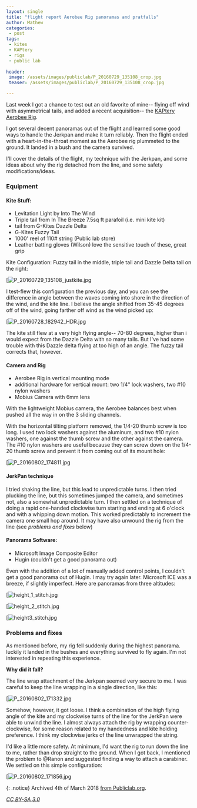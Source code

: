 ```yaml
---
layout: single
title: "flight report Aerobee Rig panoramas and pratfalls"
author: Mathew
categories: 
 - post
tags:
 - kites
 - KAPtery
 - rigs
 - public lab
 
header: 
 image: /assets/images/publiclab/P_20160729_135108_crop.jpg
 teaser: /assets/images/publiclab/P_20160729_135108_crop.jpg

---
```



Last week I got a chance to test out an old favorite of mine-- flying off wind with asymmetrical tails, and added a recent acquisition-- the [KAPtery Aerobee Rig](https://publiclab.org/notes/cfastie/07-05-2016/the-aerobee-rig).

I got several decent panoramas out of the flight and learned some good ways to handle the Jerkpan and make it turn reliably. Then the flight ended with a heart-in-the-throat moment as the Aerobee rig plummeted to the ground. It landed in a bush and the camera survived. 

I'll cover the details of the flight, my technique with the Jerkpan, and some ideas about why the rig detached from the line, and some safety modifications/ideas.

### Equipment

#### Kite Stuff:

* Levitation Light by Into The Wind
* Triple tail from In The Breeze 7.5sq ft parafoil  (i.e. mini kite kit)
* tail from G-Kites Dazzle Delta
* G-Kites Fuzzy Tail
* 1000' reel of 110# string (Public lab store) 
* Leather batting gloves (Wilson)  love the sensitive touch of these, great grip

Kite Configuration: Fuzzy tail in the middle, triple tail and Dazzle Delta tail on the right:

[![P_20160729_135108_justkite.jpg](/assets/images/publiclab/P_20160729_135108_justkite.jpg)

I test-flew this configuration the previous day, and you can see the difference in angle between the waves coming into shore in the direction of the wind, and the kite line. I believe the angle shifted from 35-45 degrees off of the wind, going farther off wind as the wind picked up: 

[![P_20160728_182942_HDR.jpg](/assets/images/publiclab/P_20160728_182942_HDR.jpg)

The kite still flew at a very high flying angle-- 70-80 degrees, higher than i would expect from the Dazzle Delta with so many tails.  But I've had some trouble with this Dazzle delta flying at too high of an angle.  The fuzzy tail corrects that, however.

#### Camera and Rig

* Aerobee Rig in vertical mounting mode
*  additional hardware for vertical mount: two 1/4" lock washers, two #10 nylon washers
* Mobius Camera with 6mm lens

With the lightweight Mobius camera, the Aerobee balances best when pushed all the way in on the 3 sliding channels.

With the horizontal tilting platform removed, the 1/4-20 thumb screw is too long.  I used two lock washers against the aluminum, and two #10 nylon washers, one against the thumb screw and the other against the camera.  The #10 nylon washers are useful because they can screw down on the 1/4-20 thumb screw and prevent it from coming out of its mount hole:

[![P_20160802_174811.jpg](/assets/images/publiclab/P_20160802_174811.jpg)

#### JerkPan technique
I tried shaking the line, but this lead to unpredictable turns. I then tried plucking the line, but this sometimes jumped the camera, and sometimes not, also a somewhat unpredictable turn.  I then settled on a technique of doing a rapid one-handed clockwise turn starting and ending at 6 o'clock and with a whipping down motion.  This worked predictably to increment the camera one small hop around.  It may have also unwound the rig from the line (see _problems and fixes_ below)

#### Panorama Software: 

* Microsoft Image Composite Editor
* Hugin (couldn't get a good panorama out)

Even with the addition of a lot of manually added control points, I couldn't get a good panorama out of Hugin.  I may try again later.  Microsoft ICE was a breeze, if slightly imperfect.  Here are panoramas from three altitudes:

[![height_1_stitch.jpg](/assets/images/publiclab/height_1_stitch.jpg)

[![height_2_stitch.jpg](/assets/images/publiclab/height_2_stitch.jpg)

[![height3_stitch.jpg](/assets/images/publiclab/height3_stitch.jpg)

### Problems and fixes

As mentioned before, my rig fell suddenly during the highest panorama. luckily it landed in the bushes and everything survived to fly again.  I'm not interested in repeating this experience. 

**Why did it fall?**

The line wrap attachment of the Jerkpan seemed very secure to me. I was careful to keep the line wrapping in a single direction, like this:

[![P_20160802_171332.jpg](/assets/images/publiclab/P_20160802_171332.jpg)

Somehow, however, it got loose. I think a combination of the high flying angle of the kite and my clockwise turns of the line for the JerkPan were able to unwind the line.  I almost always attach the rig by wrapping counter-clockwise, for some reason related to my handedness and kite holding preference.  I think my clockwise jerks of the line unwrapped the string. 

I'd like a little more safety.   At minimum, I'd want the rig to run down the line to me, rather than drop straight to the ground.  When I got back, I mentioned the problem to @Ranon and suggested finding a way to attach a carabiner.  We settled on this simple configuration:

[![P_20160802_171856.jpg](/assets/images/publiclab/P_20160802_171856.jpg)

{: .notice} 
Archived 4th of March 2018 [from Publiclab.org](https://publiclab.org/notes/mathew/08-03-2016/flight-report-aerobee-rig-panoramas-and-pratfalls).

*[CC BY-SA 3.0](https://creativecommons.org/licenses/by-sa/3.0/)*
